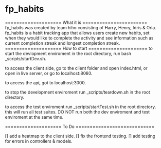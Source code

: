 # fp_habits
==================== What it is =======================
fp_habits was created by team hiho consisting of Harry, Henry, Idris & Orla.
fp_habits is a habit tracking app that allows users 
create new habits, set when they would like to 
complete the activity
and see information such as current completion streak and 
longest completion streak.
==================== How to start =====================
to start the devlopment enviroment in the root directory,
run bash _scripts/startDev.sh.

to access the client side, go to the client folder and open index.html,
or open in live server, or go to localhost:8080.

to access the api, got to localhost:3000.

to stop the development enviroment run _scripts/teardown.sh in the root directory.

to access the test enviroment run _scripts/startTest.sh in the root directory.
this will run all test suites.
DO NOT run both the dev enviroment and test enviroment at the same time.


==================== To Do ============================

[] add a heatmap to the client side.
[] fix the frontend testing.
[] add testing for errors in controllers & models.
